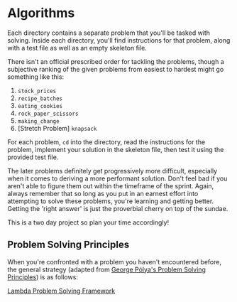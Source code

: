# Algorithms

Each directory contains a separate problem that you'll be tasked with solving.
Inside each directory, you'll find instructions for that problem, along with a
test file as well as an empty skeleton file.

There isn't an official prescribed order for tackling the problems, though a
subjective ranking of the given problems from easiest to hardest might go
something like this:

1. `stock_prices`
2. `recipe_batches`
3. `eating_cookies`
4. `rock_paper_scissors`
5. `making_change`
6. [Stretch Problem] `knapsack`

For each problem, `cd` into the directory, read the instructions for the
problem, implement your solution in the skeleton file, then test it using the
provided test file.

The later problems definitely get progressively more difficult, especially when
it comes to deriving a more performant solution. Don't feel bad if you aren't
able to figure them out within the timeframe of the sprint. Again, always
remember that so long as you put in an earnest effort into attempting to solve
these problems, you're learning and getting better. Getting the 'right answer'
is just the proverbial cherry on top of the sundae.

This is a two day project so plan your time accordingly!

## Problem Solving Principles

When you're confronted with a problem you haven't encountered before, the
general strategy (adapted from [George Pólya's Problem Solving
Principles](https://en.wikipedia.org/wiki/How_to_Solve_It)) is as follows:

[Lambda Problem Solving Framework](https://github.com/LambdaSchool/CS-Wiki/wiki/Lambda-Problem-Solving-Framework)
